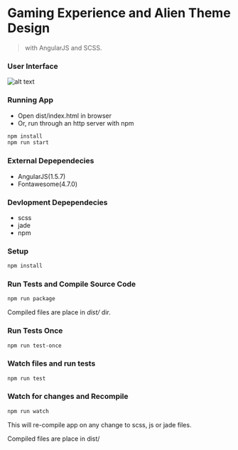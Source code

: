 # Gaming Experience and Alien Theme Design 
> with AngularJS and SCSS.

### User Interface
![alt text](https://raw.githubusercontent.com/nishants/star-wars/master/docs/demo/ui-hd-min.gif)


### Running App
- Open dist/index.html in browser
- Or, run through an http server with npm 
```bash
npm install
npm run start
```

### External Depependecies
- AngularJS(1.5.7)
- Fontawesome(4.7.0)

### Devlopment Depependecies 
- scss
- jade
- npm

### Setup
```bash
npm install
```

### Run Tests and Compile Source Code
```bash
npm run package
```
Compiled files are place in *dist/* dir.

### Run Tests Once
```bash
npm run test-once
```

### Watch files and run tests
```bash
npm run test
```

### Watch for changes and Recompile
```bash
npm run watch
```
This will re-compile app on any change to scss, js or jade files.

Compiled files are place in dist/

